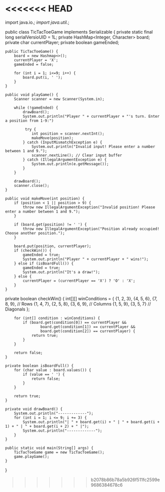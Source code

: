 <<<<<<< HEAD
=======
import java.io.*;
import java.util.*;

public class TicTacToeGame implements Serializable {
    private static final long serialVersioUID = 1L;
    private HashMap<Integer, Character> board;
    private char currentPlayer;
    private boolean gameEnded;

    public TicTacToeGame() {
        board = new Hashmap<>();
        currentPlayer = 'X';
        gameEnded = false;

        for (int i = 1; i<=9; i++) {
            board.put(i, ' ');
        }
    }

    public void playGame() {
        Scanner scanner = new Scanner(System.in);

        while (!gameEnded) {
            drawBoard();
            System.out.println("Player " + currentPlayer + "'s turn. Enter a position from 1-9:")

             try {
                int position = scanner.nextInt();
                makeMove(position);
            } catch (InputMismatchException e) {
                System.out.println("Invalid input! Please enter a number between 1 and 9.");
                scanner.nextLine(); // Clear input buffer
            } catch (IllegalArgumentException e) {
                System.out.println(e.getMessage());
            }
        }

        drawBoard();
        scanner.close();
    }
    
    public void makeMove(int position) {
        if (position < 1 || position > 9) {
            throw new IllegalArgumentException("Invalid position! Please enter a number between 1 and 9.");
        }

        if (board.get(position) != ' ') {
            throw new IllegalArgumentException("Position already occupied! Choose another position.");
        }

        board.put(position, currentPlayer);
        if (checkWin()) {
            gameEnded = true;
            System.out.println("Player " + currentPlayer + " wins!");
        } else if (isBoardFull()) {
            gameEnded = true;
            System.out.println("It's a draw!");
        } else {
            currentPlayer = (currentPlayer == 'X') ? 'O' : 'X';
        }
    }

private boolean checkWin() {
        int[][] winConditions = {
                {1, 2, 3}, {4, 5, 6}, {7, 8, 9}, // Rows
                {1, 4, 7}, {2, 5, 8}, {3, 6, 9}, // Columns
                {1, 5, 9}, {3, 5, 7} // Diagonals
        };

        for (int[] condition : winConditions) {
            if (board.get(condition[0]) == currentPlayer &&
                    board.get(condition[1]) == currentPlayer &&
                    board.get(condition[2]) == currentPlayer) {
                return true;
            }
        }

        return false;
    }

    private boolean isBoardFull() {
        for (char value : board.values()) {
            if (value == ' ') {
                return false;
            }
        }

        return true;
    }

    private void drawBoard() {
        System.out.println("-------------");
        for (int i = 1; i <= 9; i += 3) {
            System.out.println("| " + board.get(i) + " | " + board.get(i + 1) + " | " + board.get(i + 2) + " |");
            System.out.println("-------------");
        }
    }

    public static void main(String[] args) {
        TicTacToeGame game = new TicTacToeGame();
        game.playGame();
    }
}
>>>>>>> b2078b86b78a5b926f511fc2599e9686384678c6
